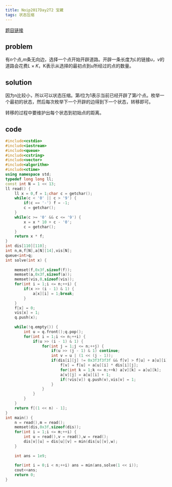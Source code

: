 ```yaml
---
title: Noip2017Day2T2 宝藏
tags: 状态压缩
---
```



[ 题目链接](https://www.luogu.org/problem/P3959)

## problem

有$n$个点,$m$条无向边，选择一个点开始开辟道路。开辟一条长度为$L$的链接$u，v$的道路会花费$L \times K$，K表示从选择的最初点到$u$所经过的点的数量。

## solution

因为n比较小，所以可以状态压缩。第$i$位为1表示当前已经开辟了第$i$个点。枚举一个最初的状态，然后每次枚举下一个开辟的边得到下一个状态，转移即可。

转移的过程中要维护出每个状态到初始点的距离。

## code

```cpp
#include<cstdio>
#include<iostream>
#include<queue>
#include<cstring>
#include<vector>
#include<algorithm>
#include<ctime>
using namespace std;
typedef long long ll;
const int N = 1 << 13;
ll read() {
	ll x = 0,f = 1;char c = getchar();
	while(c < '0' || c > '9') {
		if(c == '-') f = -1;
		c = getchar();
	}
	while(c >= '0' && c <= '9') {
		x = x * 10 + c - '0';
		c = getchar();
	}
	return x * f;
}
int dis[110][110];
int n,m,f[N],a[N][14],vis[N];
queue<int>q;
int solve(int x) {
	
	memset(f,0x3f,sizeof(f));
	memset(a,0x3f,sizeof(a));
	memset(vis,0,sizeof(vis));
	for(int i = 1;i <= n;++i) {
		if(x >> (i - 1) & 1) {
			a[x][i] = 1;break;
		}
	}
	f[x] = 0;
	vis[x] = 1;
	q.push(x);
	
	while(!q.empty()) {
		int u = q.front();q.pop();
		for(int i = 1;i <= n;++i) {
			if(u >> (i - 1) & 1) {
				for(int j = 1;j <= n;++j) {
					if(u >> (j - 1) & 1) continue;
					int v = u | (1 << (j - 1));
					if(dis[i][j] != 0x3f3f3f3f && f[v] > f[u] + a[u][i] * dis[i][j]) {
						f[v] = f[u] + a[u][i] * dis[i][j];
						for(int k = 1;k <= n;++k) a[v][k] = a[u][k];
						a[v][j] = a[u][i] + 1;
						if(!vis[v]) q.push(v),vis[v] = 1;
					}
				}
			}
		}
	}
	return f[(1 << n) - 1];
}
int main() {
	n = read(),m = read();
	memset(dis,0x3f,sizeof(dis));
	for(int i = 1;i <= m;++i) {
		int u = read(),v = read(),w = read();
		dis[v][u] = dis[u][v] = min(dis[u][v],w);
	}
	
	int ans = 1e9;
	
	for(int i = 0;i < n;++i) ans = min(ans,solve(1 << i));
	cout<<ans;
	return 0;
}

```